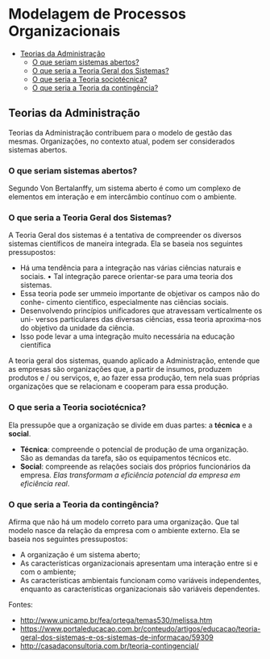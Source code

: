# Modelagem de Processos Organizacionais

- [Teorias da Administração](#teorias-da-administra%C3%A7%C3%A3o)
  - [O que seriam sistemas abertos?](#o-que-seriam-sistemas-abertos)
  - [O que seria a Teoria Geral dos Sistemas?](#o-que-seria-a-teoria-geral-dos-sistemas)
  - [O que seria a Teoria sociotécnica?](#o-que-seria-a-teoria-sociot%C3%A9cnica)
  - [O que seria a Teoria da contingência?](#o-que-seria-a-teoria-da-conting%C3%AAncia)

## Teorias da Administração

Teorias da Administração contribuem para o modelo de gestão das mesmas. Organizações, no contexto atual, podem ser considerados sistemas abertos.

### O que seriam sistemas abertos?

Segundo Von Bertalanffy, um sistema aberto é como um complexo de elementos em interação e em intercâmbio contínuo com o ambiente.

### O que seria a Teoria Geral dos Sistemas?

A Teoria Geral dos sistemas é a tentativa de compreender os diversos sistemas científicos de maneira integrada. Ela se baseia nos seguintes pressupostos:

* Há uma tendência para a integração nas várias ciências naturais e sociais. • Tal integração parece orientar-se para uma teoria dos sistemas.
* Essa teoria pode ser ummeio importante de objetivar os campos não do conhe- cimento científico, especialmente nas ciências sociais.
* Desenvolvendo princípios unificadores que atravessam verticalmente os uni- versos particulares das diversas ciências, essa teoria aproxima-nos do objetivo da unidade da ciência.
* Isso pode levar a uma integração muito necessária na educação científica

A teoria geral dos sistemas, quando aplicado a Administração, entende que as empresas são organizações que, a partir de insumos, produzem produtos e / ou serviços, e, ao fazer essa produção, tem nela suas próprias organizações que se relacionam e cooperam para essa produção.

### O que seria a Teoria sociotécnica?

Ela pressupõe que a organização se divide em duas partes: a **técnica** e a **social**.

* **Técnica**: compreende o potencial de produção de uma organização. São as demandas da tarefa, são os equipamentos técnicos etc.
* **Social**: compreende as relações sociais dos próprios funcionários da empresa. *Elas transformam a eficiência potencial da empresa em eficiência real*.

### O que seria a Teoria da contingência?

Afirma que não há um modelo correto para uma organização. Que tal modelo nasce da relação da empresa com o ambiente externo. Ela se baseia nos seguintes pressupostos:

* A organização é um sistema aberto;
* As características organizacionais apresentam uma interação entre si e com o ambiente; 
* As características ambientais funcionam como variáveis independentes, enquanto as características organizacionais são variáveis dependentes.

Fontes:

* http://www.unicamp.br/fea/ortega/temas530/melissa.htm
* https://www.portaleducacao.com.br/conteudo/artigos/educacao/teoria-geral-dos-sistemas-e-os-sistemas-de-informacao/59309
* http://casadaconsultoria.com.br/teoria-contingencial/
